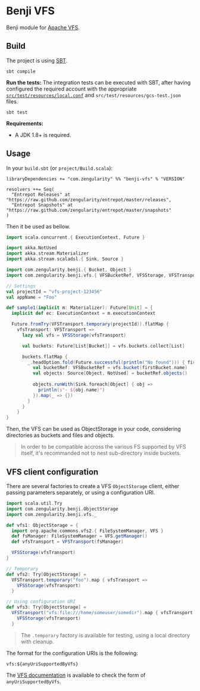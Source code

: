 # Benji VFS

Benji module for [Apache VFS](https://commons.apache.org/vfs/).

## Build

The project is using [SBT](http://www.scala-sbt.org/).

    sbt compile

**Run the tests:** The integration tests can be executed with SBT, after having configured the required account with the appropriate [`src/test/resources/local.conf`](./src/test/resources/local.conf.sample) and `src/test/resources/gcs-test.json` files.

    sbt test

**Requirements:**

- A JDK 1.8+ is required.

## Usage

In your `build.sbt` (or `project/Build.scala`):

```
libraryDependencies += "com.zengularity" %% "benji-vfs" % "VERSION"

resolvers ++= Seq(
  "Entrepot Releases" at "https://raw.github.com/zengularity/entrepot/master/releases",
  "Entrepot Snapshots" at "https://raw.github.com/zengularity/entrepot/master/snapshots"
)
```

Then it be used as bellow.

```scala
import scala.concurrent.{ ExecutionContext, Future }

import akka.NotUsed
import akka.stream.Materializer
import akka.stream.scaladsl.{ Sink, Source }

import com.zengularity.benji.{ Bucket, Object }
import com.zengularity.benji.vfs.{ VFSBucketRef, VFSStorage, VFSTransport }

// Settings
val projectId = "vfs-project-123456"
val appName = "Foo"

def sample1(implicit m: Materializer): Future[Unit] = {
  implicit def ec: ExecutionContext = m.executionContext

  Future.fromTry(VFSTransport.temporary(projectId)).flatMap {
    vfsTransport: VFSTransport => 
      lazy val vfs = VFSStorage(vfsTransport)

      val buckets: Future[List[Bucket]] = vfs.buckets.collect[List]

      buckets.flatMap {
        _.headOption.fold(Future.successful(println("No found"))) { firstBucket =>
          val bucketRef: VFSBucketRef = vfs.bucket(firstBucket.name)
          val objects: Source[Object, NotUsed] = bucketRef.objects()
      
          objects.runWith(Sink.foreach[Object] { obj =>
            println(s"- ${obj.name}")
          }).map(_ => {})
        }
      }
    }
}
```

Then, the VFS can be used as ObjectStorage in your code, considering directories as buckets and files and objects.

> In order to be compatible accross the various FS supported by VFS itself, it's recommanded not to nest sub-directory inside buckets.

## VFS client configuration

There are several factories to create a VFS `ObjectStorage` client, either passing parameters separately, or using a configuration URI.


```scala
import scala.util.Try
import com.zengularity.benji.ObjectStorage
import com.zengularity.benji.vfs._

def vfs1: ObjectStorage = {
  import org.apache.commons.vfs2.{ FileSystemManager, VFS }
  def fsManager: FileSystemManager = VFS.getManager()
  def vfsTransport = VFSTransport(fsManager)

  VFSStorage(vfsTransport)
}

// Temporary
def vfs2: Try[ObjectStorage] =
  VFSTransport.temporary("foo").map { vfsTransport =>
    VFSStorage(vfsTransport)
  }

// Using configuration URI
def vfs3: Try[ObjectStorage] =
  VFSTransport("vfs:file:///home/someuser/somedir").map { vfsTransport =>
    VFSStorage(vfsTransport)
  }
```

> The `.temporary` factory is available for testing, using a local directory with cleanup.

The format for the configuration URIs is the following:

    vfs:${anyUriSupportedByVfs}

The [VFS documentation](https://commons.apache.org/proper/commons-vfs/filesystems.html) is available to check the form of `anyUriSupportedByVfs`.